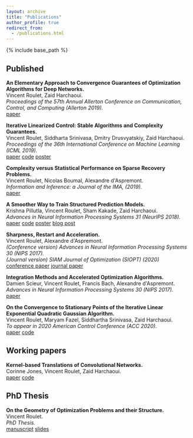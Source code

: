 ```yaml
---
layout: archive
title: "Publications"
author_profile: true
redirect_from:
  - /publications.html
---
```


{% include base_path %}

## Published
**An Elementary Approach to Convergence Guarantees of Optimization Algorithms for Deep Networks.**  
Vincent Roulet, Zaid Harchaoui.  
*Proceedings of the 57th Annual Allerton Conference on Communication, Control, and Computing (Allerton 2019).*  
[paper](/files/vroulet_elem_deep.pdf)

**Iterative Linearized Control: Stable Algorithms and Complexity Guarantees.**  
Vincent Roulet, Siddharta Srinivasa, Dmitry Drusvyatskiy, Zaid Harchaoui.  
*Proceedings of the 36th International Conference on Machine Learning (ICML 2019).*  
[paper](http://proceedings.mlr.press/v97/roulet19a.html)
[code](https://github.com/vroulet/ilqc)
[poster](/files/reg_ctrl_poster.pdf)

**Complexity versus Statistical Performance on Sparse Recovery Problems.**  
Vincent Roulet, Nicolas Boumal, Alexandre d'Aspremont.  
*Information and Inference: a Journal of the IMA, (2019).*  
[paper](https://academic.oup.com/imaiai/advance-article/doi/10.1093/imaiai/iay020/5288445)

**A Smoother Way to Train Structured Prediction Models.**  
Krishna Pillutla, Vincent Roulet, Sham Kakade, Zaid Harchaoui.  
*Advances in Neural Information Processing Systems 31 (NeurIPS 2018).*  
[paper](http://papers.nips.cc/paper/7726-a-smoother-way-to-train-structured-prediction-models)
[code](https://github.com/krishnap25/casimir)
[poster](https://krishnap25.github.io/papers/2018_neurips_smoother_poster.pdf)
[blog post](http://ads-institute.uw.edu//blog/2018/12/17/deep-struct-pred/)

**Sharpness, Restart and Acceleration.**  
Vincent Roulet, Alexandre d'Aspremont.  
*(Conference version) Advances in Neural Information Processing Systems 30 (NIPS 2017).*  
*(Journal version) SIAM Journal of Optimization  (SIOPT) (2020)*  
[conference paper](https://papers.nips.cc/paper/6712-sharpness-restart-and-acceleration)
[journal paper](/files/vroulet_restart.pdf)

**Integration Methods and Accelerated Optimization Algorithms.**  
Damien Scieur, Vincent Roulet, Francis Bach, Alexandre d'Aspremont.  
*Advances in Neural Information Processing Systems 30 (NIPS 2017).*  
[paper](https://papers.nips.cc/paper/6711-integration-methods-and-optimization-algorithms)

**On the Convergence to Stationary Points of the Iterative Linear Exponential Quadratic Gaussian Algorithm.**  
Vincent Roulet, Maryam Fazel, Siddhartha Srinivasa, Zaid Harchaoui.  
*To appear in 2020 American Control Conference (ACC 2020).*  
[paper](https://arxiv.org/abs/1910.08221)
[code](https://github.com/vroulet/ilqc)

## Working papers
**Kernel-based Translations of Convolutional Networks.**  
Corinne Jones, Vincent Roulet, Zaid Harchaoui.  
[paper](https://arxiv.org/abs/1903.08131)
[code](https://github.com/cjones6/yesweckn)

<!-- **Learning Feature Representations for Discriminative Clustering with Limited Supervision**  
Corinne Jones, Vincent Roulet, Zaid Harchaoui.  
[paper](https://www.stat.washington.edu/sites/default/files/2019-06/tr651.pdf)

**Iterative Hard Clustering of Features.**  
Vincent Roulet, Fajwel Fogel, Alexandre d'Aspremont, Francis Bach.  
[paper](https://hal.archives-ouvertes.fr/hal-01664964)  

**Learning with Clustering Structure.**  
Vincent Roulet, Fajwel Fogel, Alexandre d'Aspremont, Francis Bach.  
[paper](https://arxiv.org/abs/1506.04908)   -->

## PhD Thesis  
**On the Geometry of Optimization Problems and their Structure.**  
Vincent Roulet.  
*PhD Thesis.*  
[manuscript](https://tel.archives-ouvertes.fr/tel-01717933)
[slides](/files/PhD_defense_VRoulet.pdf)
